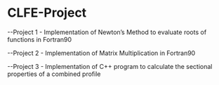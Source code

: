 # CLFE-Project

--Project 1 - Implementation of Newton’s Method to evaluate roots of functions in Fortran90

--Project 2 - Implementation of Matrix Multiplication in Fortran90

--Project 3 - Implementation of C++ program to calculate the sectional properties of a combined profile
